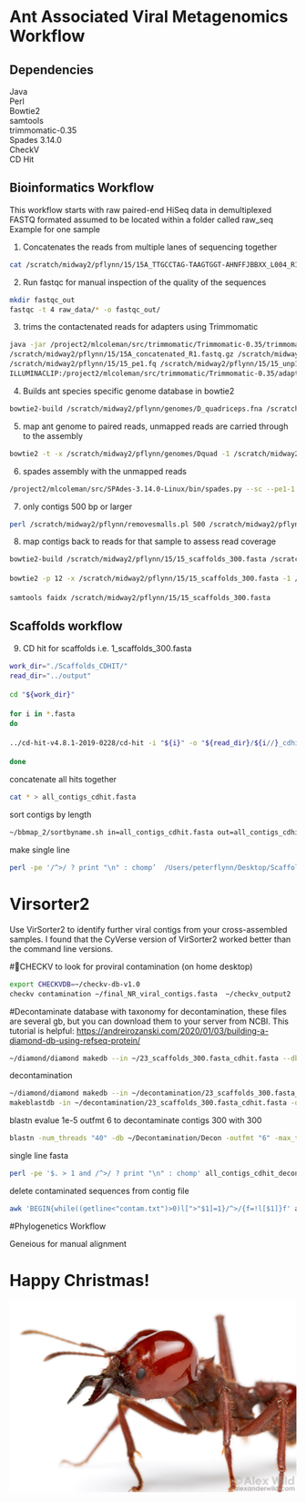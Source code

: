 # Ant Associated Viral Metagenomics Workflow
## Dependencies 
Java <br>
Perl <br>
Bowtie2 <br>
samtools <br>
trimmomatic-0.35 <br>
Spades 3.14.0 <br>
CheckV <br>
CD Hit <br>

## Bioinformatics Workflow
This workflow starts with raw paired-end HiSeq data in demultiplexed FASTQ formated assumed to be located within a folder called raw_seq
Example for one sample
1. Concatenates the reads from multiple lanes of sequencing together  
```sh
cat /scratch/midway2/pflynn/15/15A_TTGCCTAG-TAAGTGGT-AHNFFJBBXX_L004_R1.fastq.gz /scratch/midway2/pflynn/15/15A_TTGCCTAG-TAAGTGGT-AHNFFJBBXX_L005_R1.fastq.gz /scratch/midway2/pflynn/15/15A_TTGCCTAG-TAAGTGGT-AHWYVLBBXX_L005_R1.fastq.gz > /scratch/midway2/pflynn/15/15A_concatenated_R1.fastq.gz
```
2. Run fastqc for manual inspection of the quality of the sequences 
```sh
mkdir fastqc_out
fastqc -t 4 raw_data/* -o fastqc_out/
```
3. trims the contactenated reads for adapters using Trimmomatic
```sh
java -jar /project2/mlcoleman/src/trimmomatic/Trimmomatic-0.35/trimmomatic-0.35.jar PE -phred33 \
/scratch/midway2/pflynn/15/15A_concatenated_R1.fastq.gz /scratch/midway2/pflynn/15/15A_concatenated_R2.fastq.gz  \
/scratch/midway2/pflynn/15/15_pe1.fq /scratch/midway2/pflynn/15/15_unp1.fq /scratch/midway2/pflynn/15/15_pe2.fq /scratch/midway2/pflynn/15/15_unp2.fq \
ILLUMINACLIP:/project2/mlcoleman/src/trimmomatic/Trimmomatic-0.35/adapters/TruSeq3-PE-2.fa:2:30:10 LEADING:3 TRAILING:3 SLIDINGWINDOW:4:15 MINLEN:36
```
 4. Builds ant species specific genome database in bowtie2
```sh
bowtie2-build /scratch/midway2/pflynn/genomes/D_quadriceps.fna /scratch/midway2/pflynn/genomes/Dquad

```
5. map ant genome to paired reads, unmapped reads are carried through to the assembly
```sh
bowtie2 -t -x /scratch/midway2/pflynn/genomes/Dquad -1 /scratch/midway2/pflynn/15/15_pe1.fq  -2 /scratch/midway2/pflynn/15/15_pe2.fq --un-conc /scratch/midway2/pflynn/15/15_conc_unmapped.fastq --al-conc /scratch/midway2/pflynn/15/15_conc_mapped.sam

```
6. spades assembly with the unmapped reads
```sh
/project2/mlcoleman/src/SPAdes-3.14.0-Linux/bin/spades.py --sc --pe1-1 /scratch/midway2/pflynn/15/15_conc_unmapped.1.fastq --pe1-2 /scratch/midway2/pflynn/15/15_conc_unmapped.2.fastq -k 21,33,55,77,99,127  -o /scratch/midway2/pflynn/15/15_spades
```

7. only contigs 500 bp or larger
```sh
perl /scratch/midway2/pflynn/removesmalls.pl 500 /scratch/midway2/pflynn/15/15_spades/scaffolds.fasta > /scratch/midway2/pflynn/Scaffolds/15_scaffolds_300.fasta
```

8. map contigs back to reads for that sample to assess read coverage
```sh
bowtie2-build /scratch/midway2/pflynn/15/15_scaffolds_300.fasta /scratch/midway2/pflynn/15/15_scaffolds_300.fasta

bowtie2 -p 12 -x /scratch/midway2/pflynn/15/15_scaffolds_300.fasta -1 /scratch/midway2/pflynn/15/15_pe1.fq  -2 /scratch/midway2/pflynn/15/15_pe2.fq -S /scratch/midway2/pflynn/15/15_reads.map.sam

samtools faidx /scratch/midway2/pflynn/15/15_scaffolds_300.fasta
```
## Scaffolds workflow 

9. CD hit for scaffolds i.e. 1_scaffolds_300.fasta
```sh
work_dir="./Scaffolds_CDHIT/"
read_dir="../output"

cd "${work_dir}"

for i in *.fasta
do

../cd-hit-v4.8.1-2019-0228/cd-hit -i "${i}" -o "${read_dir}/${i//}_cdhit.fasta" -aS 0.95 -c 0.95 -n 5 -d 0

done

```

concatenate all hits together
```sh
cat * > all_contigs_cdhit.fasta
```
sort contigs by length
```sh
~/bbmap_2/sortbyname.sh in=all_contigs_cdhit.fasta out=all_contigs_cdhit_sorted.fasta length descending
```
make single line
```sh
perl -pe '/^>/ ? print "\n" : chomp’  /Users/peterflynn/Desktop/Scaffolds_renamed/43_scaffolds_300.fasta >  /Users/peterflynn/Desktop/Scaffolds_renamed/43_scaffolds_300_single.fasta
```
# Virsorter2  
Use VirSorter2 to identify further viral contigs from your cross-assembled samples. I found that the CyVerse version of VirSorter2 worked better than the command line versions.

#CHECKV to look for proviral contamination (on home desktop)
```sh
export CHECKVDB=~/checkv-db-v1.0
checkv contamination ~/final_NR_viral_contigs.fasta  ~/checkv_output2
```
#Decontaminate
database with taxonomy for decontamination, these files are several gb, but you can download them to your server from NCBI. This tutorial is helpful: https://andreirozanski.com/2020/01/03/building-a-diamond-db-using-refseq-protein/

```sh
~/diamond/diamond makedb --in ~/23_scaffolds_300.fasta_cdhit.fasta --db ~/decontamination_db --taxonmap ~/nr/prot.accession2taxid.gz --taxonnodes ~/nr/nodes.dmp --taxonnames  ~/nr/names.dmp --threads 20 &
```
decontamination
```sh
~/diamond/diamond makedb --in ~/decontamination/23_scaffolds_300.fasta_cdhit.fasta -d ~/decontamination/decontamination_db1
makeblastdb -in ~/decontamination/23_scaffolds_300.fasta_cdhit.fasta -out ~/Decontamination/Decon -dbtype nucl -input_type fasta
```

blastn evalue 1e-5 outfmt 6 to decontaminate contigs 300 with 300
```sh
blastn -num_threads "40" -db ~/Decontamination/Decon -outfmt "6" -max_target_seqs "1" -evalue "1e-5" -max_hsps 1  -out ~/decontamination/contaminated_contigs_300.out -query ~/decontamination/all_contigs_cdhit_decon_sorted.fasta &
```

single line fasta
```sh
perl -pe '$. > 1 and /^>/ ? print "\n" : chomp' all_contigs_cdhit_decon_sorted.fasta > all_contigs_cdhit_decon_sorted_single.fasta
```
delete contaminated sequences from contig file
```sh
awk 'BEGIN{while((getline<"contam.txt")>0)l[">"$1]=1}/^>/{f=!l[$1]}f' all_contigs_cdhit_decon_sorted_single.fasta > all_contigs_300_decontam_cdhit_single.fasta
```

#Phylogenetics Workflow 

Geneious for manual alignment 

# Happy Christmas!

![Happy Christmas](atta.png)
